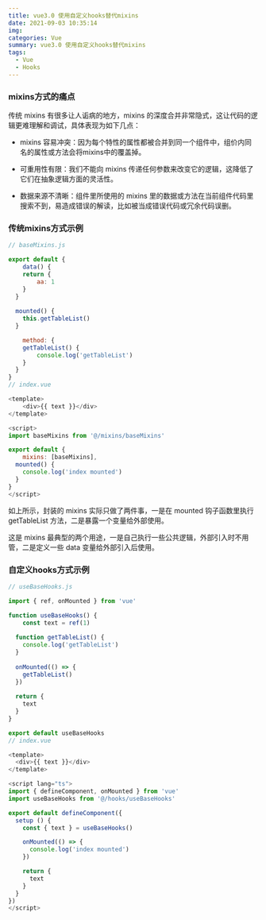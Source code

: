```yaml
---
title: vue3.0 使用自定义hooks替代mixins
date: 2021-09-03 10:35:14
img:
categories: Vue
summary: vue3.0 使用自定义hooks替代mixins
tags: 
  - Vue
  - Hooks
---
```



### mixins方式的痛点

传统 mixins 有很多让人诟病的地方，mixins 的深度合并非常隐式，这让代码的逻辑更难理解和调试，具体表现为如下几点：

- mixins 容易冲突：因为每个特性的属性都被合并到同一个组件中，组价内同名的属性或方法会将mixins中的覆盖掉。
- 可重用性有限：我们不能向 mixins 传递任何参数来改变它的逻辑，这降低了它们在抽象逻辑方面的灵活性。

- 数据来源不清晰：组件里所使用的 mixins 里的数据或方法在当前组件代码里搜索不到，易造成错误的解读，比如被当成错误代码或冗余代码误删。



### 传统mixins方式示例

```javascript
// baseMixins.js

export default {
	data() {
  	return {
    	aa: 1
    }
  }
  
  mounted() {
  	this.getTableList()
  }

	method: {
  	getTableList() {
    	console.log('getTableList')
    }
  }
}
// index.vue

<template>
	<div>{{ text }}</div>
</template>

<script>
import baseMixins from '@/mixins/baseMixins'

export default {
	mixins: [baseMixins],
  mounted() {
  	console.log('index mounted')
  }
}
</script>
```

如上所示，封装的 mixins 实际只做了两件事，一是在 mounted 钩子函数里执行 getTableList 方法，二是暴露一个变量给外部使用。

这是 mixins 最典型的两个用途，一是自己执行一些公共逻辑，外部引入时不用管，二是定义一些 data 变量给外部引入后使用。



### 自定义hooks方式示例

```javascript
// useBaseHooks.js

import { ref, onMounted } from 'vue'

function useBaseHooks() {
	const text = ref(1)
  
  function getTableList() {
  	console.log('getTableList')
  }
  
  onMounted(() => {
  	getTableList()
  })
  
  return {
  	text
  }
}

export default useBaseHooks
// index.vue

<template>
  <div>{{ text }}</div>
</template>

<script lang="ts">
import { defineComponent, onMounted } from 'vue'
import useBaseHooks from '@/hooks/useBaseHooks'

export default defineComponent({
  setup () {
    const { text } = useBaseHooks()

    onMounted(() => {
      console.log('index mounted')
    })

    return {
      text
    }
  }
})
</script>
```


